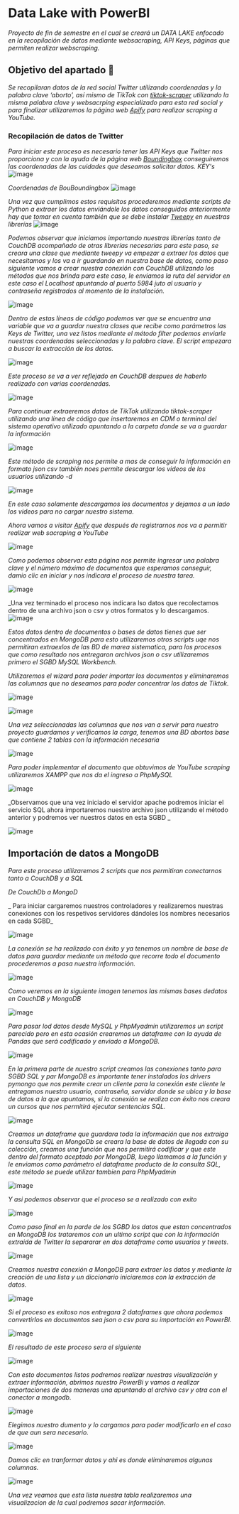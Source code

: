 # Data Lake with PowerBI
_Proyecto de fin de semestre en el cual se creará un DATA LAKE enfocado en la recopilación de datos mediante websacraping, API Keys, páginas que permiten realizar webscraping._

## Objetivo del apartado 🚀

_Se recopilaran datos de la red social Twitter utilizando coordenadas y la palabra clave ‘aborto’, así mismo de TikTok con  [tiktok-scraper](https://github.com/drawrowfly/tiktok-scraper/tree/develop) utilizando la misma palabra clave y websacrping  especializado para esta red social y para finalizar  utilizaremos la página web [Apify](https://apify.com/) para realizar scraping a YouTube._

### Recopilación de datos de Twitter
_Para iniciar este proceso es necesario tener las API Keys que Twitter nos proporciona y con la ayuda de la página web [Boundingbox](https://boundingbox.klokantech.com/) conseguiremos las coordenadas de las cuidades que deseamos solicitar datos._
_KEY's_
![image](https://user-images.githubusercontent.com/75056800/156851331-11242016-3ca1-4f8d-98a9-b974f9cae7f0.png)

_Coordenadas de BouBoundingbox_
![image](https://user-images.githubusercontent.com/75056800/156851460-c3c1ee40-7678-49e6-8c3f-e753057f2862.png)

_Una vez que cumplimos estos requisitos procederemos mediante scripts de Python a extraer los datos enviándole los datos conseguidos anteriormente hay que tomar en cuenta también que se debe instalar [Tweepy](https://docs.tweepy.org/en/stable/) en nuestras librerías_
![image](https://user-images.githubusercontent.com/75056800/156852001-fc99ff04-3aee-4502-8e05-7c741852a3b9.png)

_Podemos observar que iniciamos importando nuestras librerías tanto de CouchDB acompañado de otras librerías necesarias para este paso, se creara una clase que mediante  tweepy va empezar a extraer los datos que necesitamos y los va a ir guardando en nuestra base de datos, como paso siguiente vamos a crear nuestra conexión con CouchDB utilizando los métodos que nos brinda para este caso, le enviamos la ruta del servidor en este caso el Localhost apuntando al puerto 5984 juto al usuario y contraseña registrados al momento de la instalación._

![image](https://user-images.githubusercontent.com/75056800/156852737-14696bde-dc0b-4339-88ea-9b5d0656d286.png)

_Dentro de estas líneas de código podemos ver que se encuentra una variable que va a guardar nuestra clases que recibe como parámetros las Keys de Twitter, una vez listos mediante el método filter podemos enviarle nuestras coordenadas seleccionadas y la palabra clave. El script empezara a buscar la extracción de los datos._

![image](https://user-images.githubusercontent.com/75056800/156856402-bfc57dd1-7056-4980-a389-620f0872abbd.png)

_Este proceso se va a ver reflejado en CouchDB despues de haberlo realizado con varias coordenadas._

![image](https://user-images.githubusercontent.com/75056800/156856502-771caa9d-6251-439d-91b9-7bf8bd7efca9.png)

_Para continuar extraeremos datos de TikTok utilizando tiktok-scraper utilizando una línea de código que insertaremos en CDM o terminal del sistema operativo utilizado apuntando a la carpeta donde se va a guardar la información_

![image](https://user-images.githubusercontent.com/75056800/156857035-5cb6c188-82f2-4a30-bf46-ea43b1d23ab8.png)

_Este método de scraping nos permite a mas de conseguir la información en formato json csv también noes permite descargar los videos de los usuarios utilizando -d_

![image](https://user-images.githubusercontent.com/75056800/156857262-9f9b864b-ae78-42d0-9488-6bd9fb39d711.png)

_En este caso solamente descargamos los documentos y dejamos a un lado los videos para no cargar nuestro sistema._

_Ahora vamos a visitar [Apify](https://apify.com/) que después de registrarnos nos va a permitir realizar web sacraping a YouTube_

![image](https://user-images.githubusercontent.com/75056800/156859715-4bf43284-cb87-4fb6-993e-0f40983a0e08.png)

_Como podemos observar esta página nos permite ingresar una palabra clave y el número máximo de documentos que esperamos conseguir, damio clic en iniciar y nos indicara el proceso de nuestra tarea._

![image](https://user-images.githubusercontent.com/75056800/156859888-f16dca56-b81b-4366-9f80-4f967ba6c1df.png)

_Una vez terminado el proceso nos indicara lso datos que recolectamos dentro de una archivo json o csv y otros formatos y lo descargamos.
![image](https://user-images.githubusercontent.com/75056800/156860048-7f84ab14-f979-44bd-abcd-adca6cff0275.png)


_Estos datos dentro de documentos o bases de datos tienes que ser concentrados en MongoDB para esto utilizaremos otros scripts uqe nos permitiran extraexlos de las BD de marea sistematica, para los procesos que como resultado nos entregaron archivos json o csv utilizaremos primero el SGBD MySQL Workbench._

_Utilizaremos el wizard para poder importar los documentos y eliminaremos las columnas que no deseamos para poder concentrar los datos de Tiktok._

![image](https://user-images.githubusercontent.com/75056800/156860830-0ced4c03-7bd0-409b-b9d9-f23b832d790f.png)

![image](https://user-images.githubusercontent.com/75056800/156860910-636fcf7b-8b09-4963-8dab-5e981ac848e4.png)

_Una vez seleccionadas las columnas que nos van a servir para nuestro proyecto guardamos y verificamos la carga, tenemos una BD abortos base que contiene 2 tablas con la información necesaria_

![image](https://user-images.githubusercontent.com/75056800/156861167-70e7b25c-2c88-4670-9407-f5d7a6b4c902.png)


_Para poder implementar el documento que obtuvimos de YouTube scraping utilizaremos XAMPP que nos da el ingreso a PhpMySQL_

![image](https://user-images.githubusercontent.com/75056800/156861521-f0975801-451e-47f4-9376-de0873a4680c.png)

_Observamos que una vez iniciado el servidor apache podremos iniciar el servicio SQL ahora importaremos nuestro archivo json utilizando el método anterior y podremos ver nuestros datos en esta SGBD _

![image](https://user-images.githubusercontent.com/75056800/156861706-a50050c4-5262-49c1-9bfa-6440457b9cc6.png)

## Importación de datos a MongoDB

_Para este proceso utilizaremos 2 scripts que nos permitiran conectarnos tanto a CouchDB y a SQL_

_De CouchDb a MongoD_

_ Para iniciar cargaremos nuestros controladores y realizaremos nuestras conexiones con los respetivos servidores dándoles los nombres necesarios en cada SGBD_

![image](https://user-images.githubusercontent.com/75056800/156862228-17074f58-c91d-421f-a8d3-b0231bcc6cff.png)

_La conexión se ha realizado con éxito y ya tenemos un nombre de base de datos para guardar mediante un método que recorre todo el documento procederemos a pasa nuestra información._

![image](https://user-images.githubusercontent.com/75056800/156862551-5357998d-4512-46aa-b4bc-78c26eb06883.png)


_Como veremos en la siguiente imagen tenemos las mismas bases dedatos en CouchDB y MongoDB_

![image](https://user-images.githubusercontent.com/75056800/156862607-9a094a2d-ec16-4031-92fd-16f392189b4d.png)


_Para pasar lod datos desde MySQL y PhpMyadmin utilizaremos un script parecido pero en esta ocasión crearemos un dataframe con la ayuda de Pandas que será codificado y enviado a MongoDB._

![image](https://user-images.githubusercontent.com/75056800/156862740-a4334c65-ac7b-45bc-91b9-5b04c7e596b2.png)

_En la primera parte de nuestro script creamos las conexiones tanto para SGBD SQL y par MongoDB es importante tener instalados los drivers pymongo que nos permite crear un cliente para la conexión este cliente le entregamos nuestro usuario, contraseña, servidor donde se ubica y la base de datos a la que apuntamos, si la conexión se realiza con éxito nos creara un cursos que nos permitirá ejecutar sentencias SQL._

![image](https://user-images.githubusercontent.com/75056800/156863154-a98604b6-59df-4082-8fc0-ee234d83b769.png)


_Creamos un dataframe que guardara toda la información que nos extraiga la consulta SQL en MongoDb se creara la base de datos de llegada con su colección, creamos una función que nos permitirá codificar y que este dentro del formato aceptado por MongoDB, luego llamamos a la función y le enviamos como parámetro el dataframe producto de la consulta SQL, este método se puede utilizar tambien para PhpMyadmin_

![image](https://user-images.githubusercontent.com/75056800/156863207-af40a73c-5d9f-4566-998a-707bba9e290f.png)

_Y asi podemos observar que el proceso se a realizado con exito_

![image](https://user-images.githubusercontent.com/75056800/156863540-48fe9a2a-78c5-4a40-bf08-279041a100fd.png)

_Como paso final en la parde de los SGBD los datos que estan concentrados en MongoDB los trataremos con un ultimo script que con la información extraida de Twitter la separarar en dos dataframe como usuarios y tweets._

![image](https://user-images.githubusercontent.com/75056800/156863717-1565ca98-8838-401f-99fa-6d618b675a95.png)

_Creamos nuestra conexión a MongoDB para extraer los datos y mediante la creación de una lista y un diccionario iniciaremos con la extracción de datos._

![image](https://user-images.githubusercontent.com/75056800/156863764-0eb99286-ce51-41a9-801f-7353b48fe6c8.png)


_Si el proceso es exitoso nos entregara 2 dataframes que ahora podemos convertirlos en documentos sea json o csv para su importación en PowerBI._


![image](https://user-images.githubusercontent.com/75056800/156863841-5f48dbdb-5c8c-449d-a533-9c99620f92c2.png)

_El resultado de este proceso sera el siguiente_

![image](https://user-images.githubusercontent.com/75056800/156863917-a2d48075-b345-4ff9-8a20-67d4e38f1f32.png)

_Con esto documentos listos podremos realizar nuestras visualización y extraer información, abrimos nuestro PowerBi y vamos a realizar importaciones de dos maneras una apuntando al archivo csv y otra con el conector a mongodb._

![image](https://user-images.githubusercontent.com/75056800/156864242-4712a9ae-0fd4-4d1f-a402-c9e44fa6ce21.png)

_Elegimos nuestro dumento y lo cargamos para poder modificarlo en el caso de que aun sera necesario._

![image](https://user-images.githubusercontent.com/75056800/156864274-3fab4584-b085-4a19-86b7-70f72ea522eb.png)

_Damos clic en tranformar datos y ahi es donde eliminaremos algunas columnas._

![image](https://user-images.githubusercontent.com/75056800/156864330-5ba01f11-07f2-4b5e-a498-b2933f207a9e.png)

_Una vez veamos que esta lista nuestra tabla realizaremos una visualizacion de la cual  podremos sacar información._















































